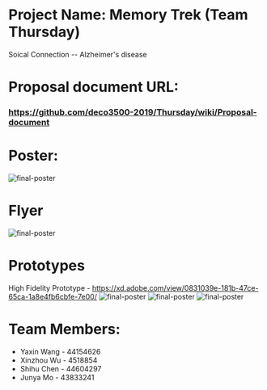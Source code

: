 
# Project Name: Memory Trek (Team Thursday)

Soical Connection -- Alzheimer's disease


# Proposal document URL: 
### https://github.com/deco3500-2019/Thursday/wiki/Proposal-document

# Poster:
![final-poster](https://imgur.com/s5M90VK.jpg)

# Flyer
![final-poster](https://imgur.com/9WBDSXB.jpg)

# Prototypes
High Fidelity Prototype - https://xd.adobe.com/view/0831039e-181b-47ce-65ca-1a8e4fb6cbfe-7e00/
![final-poster](https://imgur.com/0BL5FkB.jpg)
![final-poster](https://imgur.com/ojBo2c0.jpg)
![final-poster](https://imgur.com/yfwMMln.jpg)

# Team Members:
- Yaxin Wang - 44154626
- Xinzhou Wu - 4518854
- Shihu Chen - 44604297
- Junya Mo - 43833241
